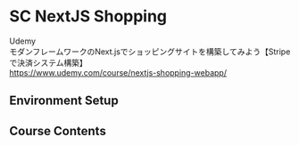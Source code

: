 # SC NextJS Shopping

Udemy  
モダンフレームワークのNext.jsでショッピングサイトを構築してみよう【Stripeで決済システム構築】  
https://www.udemy.com/course/nextjs-shopping-webapp/  


## Environment Setup


## Course Contents

